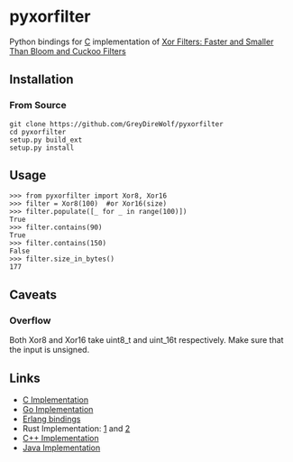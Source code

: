 # pyxorfilter

Python bindings for [C](https://github.com/FastFilter/xor_singleheader) implementation of [Xor Filters: Faster and Smaller Than Bloom and Cuckoo Filters](https://arxiv.org/abs/1912.08258)
## Installation
### From Source
```
git clone https://github.com/GreyDireWolf/pyxorfilter
cd pyxorfilter
setup.py build_ext
setup.py install
```
## Usage
```
>>> from pyxorfilter import Xor8, Xor16
>>> filter = Xor8(100)	#or Xor16(size)
>>> filter.populate([_ for _ in range(100)])
True
>>> filter.contains(90)
True
>>> filter.contains(150)
False
>>> filter.size_in_bytes()
177
```
## Caveats
### Overflow
Both Xor8 and Xor16 take uint8_t and uint_16t respectively. Make sure that the input is unsigned.

## Links
* [C Implementation](https://github.com/FastFilter/xor_singleheader)
* [Go Implementation](https://github.com/FastFilter/xorfilter)
* [Erlang bindings](https://github.com/mpope9/exor_filter)
* Rust Implementation: [1](https://github.com/bnclabs/xorfilter) and [2](https://github.com/codri/xorfilter-rs)
* [C++ Implementation](https://github.com/FastFilter/fastfilter_cpp)
* [Java Implementation](https://github.com/FastFilter/fastfilter_java)
